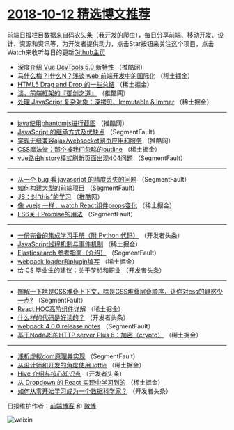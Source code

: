 # [2018-10-12 精选博文推荐](http://hao.caibaojian.com/date/2018/10/12)

[前端日报](http://caibaojian.com/c/news)栏目数据来自[码农头条](http://hao.caibaojian.com/)（我开发的爬虫），每日分享前端、移动开发、设计、资源和资讯等，为开发者提供动力，点击Star按钮来关注这个项目，点击Watch来收听每日的更新[Github主页](https://github.com/kujian/frontendDaily)
* [深度介绍 Vue DevTools 5.0 新特性](http://hao.caibaojian.com/88755.html) （推酷网）
* [马什么梅？I什么N？浅谈 web 前端开发中的国际化](http://hao.caibaojian.com/88686.html) （稀土掘金）
* [HTML5 Drag and Drop 的一些总结](http://hao.caibaojian.com/88693.html) （稀土掘金）
* [谈，前端框架的『御剑之道』](http://hao.caibaojian.com/88752.html) （推酷网）
* [处理 JavaScript 复杂对象：深拷贝、Immutable &amp; Immer](http://hao.caibaojian.com/88683.html) （稀土掘金）

***
* [java使用phantomjs进行截图](http://hao.caibaojian.com/88756.html) （推酷网）
* [JavaScript 的继承方式及优缺点](http://hao.caibaojian.com/88679.html) （SegmentFault）
* [实现无缝兼容ajax/websocket网页应用和服务](http://hao.caibaojian.com/88750.html) （推酷网）
* [CSS魔法堂：那个被我们忽略的outline](http://hao.caibaojian.com/88690.html) （稀土掘金）
* [vue路由history模式刷新页面出现404问题](http://hao.caibaojian.com/88662.html) （SegmentFault）

***
* [从一个 bug 看 javascript 的精度丢失的问题](http://hao.caibaojian.com/88667.html) （SegmentFault）
* [如何构建大型的前端项目](http://hao.caibaojian.com/88661.html) （SegmentFault）
* [JS：对“this”的学习](http://hao.caibaojian.com/88753.html) （推酷网）
* [像 vuejs 一样，watch React组件props变化](http://hao.caibaojian.com/88695.html) （稀土掘金）
* [ES6关于Promise的用法](http://hao.caibaojian.com/88670.html) （SegmentFault）

***
* [一份完备的集成学习手册（附 Python 代码）](http://hao.caibaojian.com/88723.html) （开发者头条）
* [JavaScript线程机制与事件机制](http://hao.caibaojian.com/88688.html) （稀土掘金）
* [Elasticsearch 参考指南（介绍）](http://hao.caibaojian.com/88666.html) （SegmentFault）
* [webpack loader和plugin编写](http://hao.caibaojian.com/88685.html) （稀土掘金）
* [给 CS 毕业生的建议：关于梦想和职业](http://hao.caibaojian.com/88730.html) （开发者头条）

***
* [图解一下啥是CSS堆叠上下文，啥是CSS堆叠层叠顺序，让你对css的疑惑少一点?](http://hao.caibaojian.com/88660.html) （SegmentFault）
* [React HOC高阶组件详解](http://hao.caibaojian.com/88692.html) （稀土掘金）
* [什么样的代码是好读的？](http://hao.caibaojian.com/88718.html) （开发者头条）
* [webpack 4.0.0 release notes](http://hao.caibaojian.com/88675.html) （SegmentFault）
* [基于NodeJS的HTTP server Plus 6：加密（crypto）](http://hao.caibaojian.com/88681.html) （稀土掘金）

***
* [浅析虚拟dom原理并实现](http://hao.caibaojian.com/88669.html) （SegmentFault）
* [从设计师和开发的角度使用 lottie](http://hao.caibaojian.com/88696.html) （稀土掘金）
* [Hive 介绍与核心知识点](http://hao.caibaojian.com/88722.html) （开发者头条）
* [从 Dropdown 的 React 实现中学习到的](http://hao.caibaojian.com/88682.html) （稀土掘金）
* [如何从零开始学习成为一个数据科学家？](http://hao.caibaojian.com/88714.html) （开发者头条）

日报维护作者：[前端博客](http://caibaojian.com/) 和 [微博](http://caibaojian.com/go/weibo)

![weixin](https://user-images.githubusercontent.com/3055447/38468989-651132ac-3b80-11e8-8e6b-15122322a9d7.png)